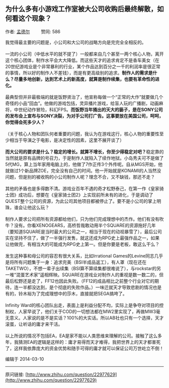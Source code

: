 ## 为什么多有小游戏工作室被大公司收购后最终解散，如何看这个现象？

作者: [孟德尔](http://www.zhihu.com/people/meng-de-er)&nbsp;&nbsp;&nbsp;&nbsp;&nbsp;&nbsp;&nbsp;&nbsp; 赞同: 586


我觉得最主要的问题是，小公司和大公司的战略方向是完完全全相反的。<br><br>一流的小公司（中低水平的就不提了）一般都来自几个甚至一两个核心人物，离开这个核心团体，制作水平会大大降低。而这些天才的追求肯定不是香车美女（在20世纪游戏业是个非常暴利的行业，某个作品达到百分之一千的利润率是很正常的事情，所以好的制作人不差钱），而是有更高级别的追求。<b>制作人的需求是什么？尽量多地创新，达到艺术上的新高度，就算是制作续集，也要有革命性的进化。</b><br><br>最典型但并非最极端的就是饭野贤治了，他宣称每做一个“正常的大作”就要做几个奇怪的小品“回血”。他做的游戏包括，灵异播片游戏，给盲人玩的广播剧，动画麻将，中世纪动作冒险，科幻FPS。<b>而饭野当年捅出的天大的篓子，是在SONY公司的发布会上宣布与SONY决裂，为对手公司打广告。这事要放在美国公司，呵呵，你觉得会死多少人？</b><br><br>（关于核心人物和团队何者重要的问题，我认为在游戏这行，核心人物的重要性至少相当于导演之于电影，是决定性的因素，这里不展开谈了）<br><br><b>而大公司的要求是什么？稳定的增长。就算不增长，你至少得稳定对吧？</b>稳定靠的当然就是原有品牌的号召力，于是制作人就陷入了续作地狱。小岛秀夫可不是做了5代MG，算上当年家用电脑上的，他做了7作正传3个外传呢。自从MGS开始，他就做过1个新品牌ZOE，完全没有自己的时间。他一开始就是KONAMI的人当然没问题，但是别的被收购的小公司制作人呢？理念不合，又不缺钱，那还不走？<br><br>其他的矛盾也是多得数不清。游戏业百年不遇的奇才松野泰己，在第一作《皇家骑士团》成功后，想要在《皇家骑士团2》上实现前所未有的进化，于是调动了QUEST整个公司的资源，为此公司其他项目都被停止了。要不是小公司的掌上明珠，谁会让他这么玩？<br><br>制作人要求公司把所有资源都给他们，只为他们完成理想中的杰作。他们有没有吹牛？没有。你看XENOGEARS，高桥哲哉敢动用半个SQUARE的资源拖好几年（要知道SQUARE是当时最大的公司之一，相当于现在的动视暴雪了），最后公司实在坚持不住了，做了一半强行发售，就这还成为RPG史上最强作品之一，如果让他做完，有相当大的可能成为RPG史上第一。但是你要是老板，敢这么干么？<br><br>发生这种事和母公司的容忍有很大关系，比如Irrational Games的Levine同志几乎是将所有问题集于一身：追求完美（BSI半成品返工），有人罩（现在还在TAKETWO），不想一辈子出续集（BSI算不算续集都很难说了），与rockstar的另一堆“混蛋艺术家”遥相辉映。SQUARE在游戏业对制作人的重视是数一数二的，但最后松野还是走了，FF12也因此失败。（FF12的成品相比之前整个行业对它的期待，连一半都没达到，是个彻底的失败作品。）一味迁就天才导致悲剧的情况也是有的，铃木裕为了完成理想中的莎木，直接就把SEGA搞垮了。<br><br>Infinity Ward的核心团队出走，表面上是利益分配不均，实际上是争夺对项目的控制权，人家早说了，他们关于COD的一切想法都在MW2里实现了，再做MW3毫无意义。人家说的是不是实话？100%的大实话。所以AB社也只有一个选择，天才滚蛋，让听话的庸才来干活。<br><br>以上所说的情况不包括EA，EA是家不能以人类思维来理解的公司。接触了这么多年，我猜测EA的逻辑是这样的：庸才易得而天才难得，我把世界上的天才都害死了，这样我依靠庞大的资金优势和随手可得的庸才就可以保证公司万世屹立不倒！



编辑于 2014-03-10



---
原问链接: [http://www.zhihu.com/question/22977629](http://www.zhihu.com/question/22977629)